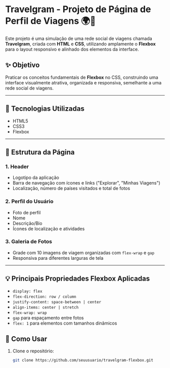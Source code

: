 # Travelgram - Projeto de Página de Perfil de Viagens 🌍📸

Este projeto é uma simulação de uma rede social de viagens chamada **Travelgram**, criada com **HTML** e **CSS**, utilizando amplamente o **Flexbox** para o layout responsivo e alinhado dos elementos da interface.

## ✨ Objetivo

Praticar os conceitos fundamentais de **Flexbox** no CSS, construindo uma interface visualmente atrativa, organizada e responsiva, semelhante a uma rede social de viagens.

---

## 🔧 Tecnologias Utilizadas

- HTML5
- CSS3
- Flexbox

---

## 📐 Estrutura da Página

### 1. **Header**
- Logotipo da aplicação
- Barra de navegação com ícones e links ("Explorar", "Minhas Viagens")
- Localização, número de países visitados e total de fotos

### 2. **Perfil do Usuário**
- Foto de perfil
- Nome
- Descrição/Bio
- Ícones de localização e atividades

### 3. **Galeria de Fotos**
- Grade com 10 imagens de viagem organizadas com `flex-wrap` e `gap`
- Responsiva para diferentes larguras de tela

---

## 💡 Principais Propriedades Flexbox Aplicadas

- `display: flex`  
- `flex-direction: row / column`
- `justify-content: space-between | center`
- `align-items: center | stretch`
- `flex-wrap: wrap`
- `gap` para espaçamento entre fotos
- `flex: 1` para elementos com tamanhos dinâmicos


## 🚀 Como Usar

1. Clone o repositório:
   ```bash
   git clone https://github.com/seuusuario/travelgram-flexbox.git

